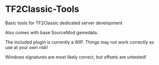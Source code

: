 # TF2Classic-Tools
 Basic tools for TF2Classic dedicated server development

Also comes with base SourceMod gamedata.

The included plugin is currently a WIP. Things may not work correctly so use at your own risk!

Windows signatures are most likely correct, but offsets are untested!
